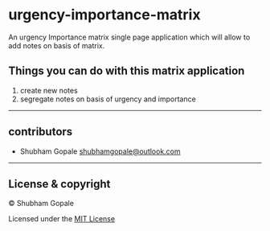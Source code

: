 # urgency-importance-matrix
An urgency Importance matrix single page application which will allow to add notes on basis of matrix.



## Things you can do with this matrix application
1. create new notes
2. segregate notes on basis of urgency and importance


---

## contributors
- Shubham Gopale <shubhamgopale@outlook.com>

---

## License & copyright

&copy; Shubham Gopale

Licensed under the [MIT License](LICENSE)